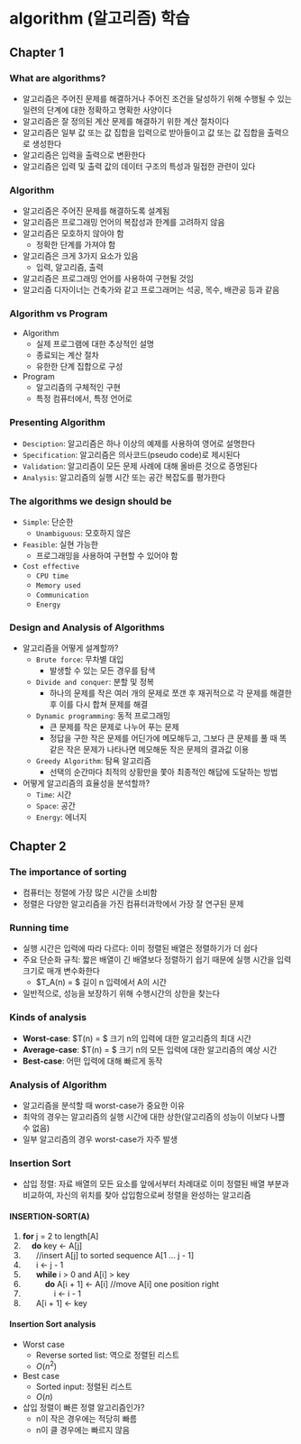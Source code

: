# algorithm (알고리즘) 학습

## Chapter 1

### What are algorithms?

- 알고리즘은 주어진 문제를 해결하거나 주어진 조건을 달성하기 위해 수행될 수 있는 일련의 단계에 대한 정확하고 명확한 사양이다
- 알고리즘은 잘 정의된 계산 문제를 해결하기 위한 계산 절차이다
- 알고리즘은 일부 값 또는 값 집합을 입력으로 받아들이고 값 또는 값 집합을 출력으로 생성한다
- 알고리즘은 입력을 출력으로 변환한다
- 알고리즘은 입력 및 출력 값의 데이터 구조의 특성과 밀접한 관련이 있다

### Algorithm

- 알고리즘은 주어진 문제를 해결하도록 설계됨
- 알고리즘은 프로그래밍 언어의 복잡성과 한계를 고려하지 않음
- 알고리즘은 모호하지 않아야 함
    - 정확한 단계를 가져야 함
- 알고리즘은 크게 3가지 요소가 있음
    - 입력, 알고리즘, 출력
- 알고리즘은 프로그래밍 언어를 사용하여 구현될 것임
- 알고리즘 디자이너는 건축가와 같고 프로그래머는 석공, 목수, 배관공 등과 같음

### Algorithm vs Program

- Algorithm
    - 실제 프로그램에 대한 추상적인 설명
    - 종료되는 계산 절차
    - 유한한 단계 집합으로 구성
- Program
    - 알고리즘의 구체적인 구현
    - 특정 컴퓨터에서, 특정 언어로

### Presenting Algorithm

- `Desciption`: 알고리즘은 하나 이상의 예제를 사용하여 영어로 설명한다
- `Specification`: 알고리즘은 의사코드(pseudo code)로 제시된다
- `Validation`: 알고리즘이 모든 문제 사례에 대해 올바른 것으로 증명된다
- `Analysis`: 알고리즘의 실행 시간 또는 공간 복잡도를 평가한다

### The algorithms we design should be

- `Simple`: 단순한
    - `Unambiguous`: 모호하지 않은
- `Feasible`: 실현 가능한
    - 프로그래밍을 사용하여 구현할 수 있어야 함
- `Cost effective`
    - `CPU time`
    - `Memory used`
    - `Communication`
    - `Energy`

### Design and Analysis of Algorithms

- 알고리즘을 어떻게 설계할까?
    - `Brute force`: 무차별 대입
        - 발생할 수 있는 모든 경우를 탐색
    - `Divide and conquer`: 분할 및 정복
        - 하나의 문제를 작은 여러 개의 문제로 쪼갠 후 재귀적으로 각 문제를 해결한 후 이를 다시 합쳐 문제를 해결
    - `Dynamic programming`: 동적 프로그래밍
        - 큰 문제를 작은 문제로 나누어 푸는 문제
        - 정답을 구한 작은 문제를 어딘가에 메모해두고, 그보다 큰 문제를 풀 때 똑같은 작은 문제가 나타나면 메모해둔 작은 문제의 결과값 이용
    - `Greedy Algorithm`: 탐욕 알고리즘
        - 선택의 순간마다 최적의 상황만을 쫓아 최종적인 해답에 도달하는 방법
- 어떻게 알고리즘의 효율성을 분석할까?
    - `Time`: 시간
    - `Space`: 공간
    - `Energy`: 에너지

## Chapter 2

### The importance of sorting 

- 컴퓨터는 정렬에 가장 많은 시간을 소비함
- 정렬은 다양한 알고리즘을 가진 컴퓨터과학에서 가장 잘 연구된 문제

### Running time

- 실행 시간은 입력에 따라 다르다: 이미 정렬된 배열은 정렬하기가 더 쉽다
- 주요 단순화 규칙: 짧은 배열이 긴 배열보다 정렬하기 쉽기 때문에 실행 시간을 입력 크기로 매개 변수화한다
    - $T_A(n) = $ 길이 n 입력에서 A의 시간
- 일반적으로, 성능을 보장하기 위해 수행시간의 상한을 찾는다

### Kinds of analysis

- **Worst-case**: $T(n) = $ 크기 n의 입력에 대한 알고리즘의 최대 시간
- **Average-case**: $T(n) = $ 크기 n의 모든 입력에 대한 알고리즘의 예상 시간
- **Best-case**: 어떤 입력에 대해 빠르게 동작

### Analysis of Algorithm

- 알고리즘을 분석할 때 worst-case가 중요한 이유
- 최악의 경우는 알고리즘의 실행 시간에 대한 상한(알고리즘의 성능이 이보다 나쁠 수 없음)
- 일부 알고리즘의 경우 worst-case가 자주 발생

### Insertion Sort

- 삽입 정렬: 자료 배열의 모든 요소를 앞에서부터 차례대로 이미 정렬된 배열 부분과 비교하여, 자신의 위치를 찾아 삽입함으로써 정렬을 완성하는 알고리즘

#### INSERTION-SORT(A)

1. **for** j = 2 to length[A]
2. &nbsp;&nbsp;&nbsp;&nbsp;**do** key $\leftarrow$ A[j]
3. &nbsp;&nbsp;&nbsp;&nbsp;&nbsp;&nbsp;//insert A[j] to sorted sequence A[1 ... j - 1]
4. &nbsp;&nbsp;&nbsp;&nbsp;&nbsp;&nbsp;i $\leftarrow$ j - 1
5. &nbsp;&nbsp;&nbsp;&nbsp;&nbsp;&nbsp;**while** i > 0 and A[i] > key
6. &nbsp;&nbsp;&nbsp;&nbsp;&nbsp;&nbsp;&nbsp;&nbsp;&nbsp;&nbsp;**do** A[i + 1] $\leftarrow$ A[i]  //move A[i] one position right
7. &nbsp;&nbsp;&nbsp;&nbsp;&nbsp;&nbsp;&nbsp;&nbsp;&nbsp;&nbsp;&nbsp;&nbsp;&nbsp;&nbsp;i $\leftarrow$ i - 1
8. &nbsp;&nbsp;&nbsp;&nbsp;&nbsp;&nbsp;A[i + 1] $\leftarrow$ key

#### Insertion Sort analysis

- Worst case
    - Reverse sorted list: 역으로 정렬된 리스트
    - $O(n^2)$
- Best case
    - Sorted input: 정렬된 리스트
    - $O(n)$
- 삽입 정렬이 빠른 정렬 알고리즘인가?
    - n이 작은 경우에는 적당히 빠름
    - n이 클 경우에는 빠르지 않음
